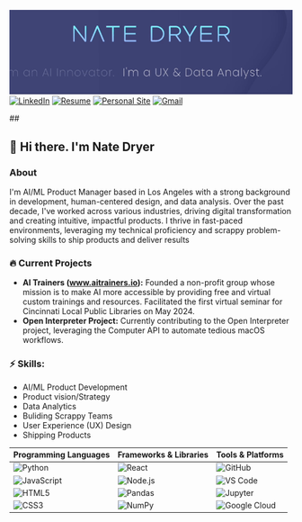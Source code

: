 ![Header Image](https://github.com/nate-dryer/nate-dryer/blob/main/GIF_3)
[![LinkedIn](https://img.shields.io/badge/LinkedIn-natedryer-0A66C2?style=for-the-badge&logo=linkedin&logoColor=white)](https://www.linkedin.com/in/natedryer)
[![Resume](https://img.shields.io/badge/Resume-View-brightgreen?style=for-the-badge&logo=read-the-docs&logoColor=white)](https://registry.jsonresume.org/natedryer?theme=macchiato)
[![Personal Site](https://img.shields.io/badge/Website-natedryer.com-FF5722?style=for-the-badge&logo=google-chrome&logoColor=white)](https://www.natedryer.com)
[![Gmail](https://img.shields.io/badge/Gmail-Contact_Me-D14836?style=for-the-badge&logo=gmail&logoColor=white)](mailto:nate@natedryer.com)

##<h2>👋 Hi there. I'm Nate Dryer</h2> 

### About
I'm AI/ML Product Manager based in Los Angeles with a strong background in development, human-centered design, and data analysis. Over the past decade, I've worked across various industries, driving digital transformation and creating intuitive, impactful products. I thrive in fast-paced environments, leveraging my technical proficiency and scrappy problem-solving skills to ship products and deliver results

### 🔥 Current Projects
- **AI Trainers (www.aitrainers.io):** Founded a non-profit group whose mission is to make AI more accessible by providing free and virtual custom trainings and resources. Facilitated the first virtual seminar for Cincinnati Local Public Libraries on May 2024.
- **Open Interpreter Project:** Currently contributing to the Open Interpreter project, leveraging the Computer API to automate tedious macOS workflows.

### ⚡ Skills:
- AI/ML Product Development
- Product vision/Strategy 
- Data Analytics
- Buliding Scrappy Teams
- User Experience (UX) Design
- Shipping Products

| Programming Languages | Frameworks & Libraries | Tools & Platforms |
|-----------------------|------------------------|-------------------|
| ![Python](https://img.shields.io/badge/-Python-3776AB?style=flat-square&logo=python&logoColor=white) | ![React](https://img.shields.io/badge/-React-61DAFB?style=flat-square&logo=react&logoColor=black) | ![GitHub](https://img.shields.io/badge/-GitHub-181717?style=flat-square&logo=github&logoColor=white) |
| ![JavaScript](https://img.shields.io/badge/-JavaScript-F7DF1E?style=flat-square&logo=javascript&logoColor=black) | ![Node.js](https://img.shields.io/badge/-Node.js-339933?style=flat-square&logo=node.js&logoColor=white) | ![VS Code](https://img.shields.io/badge/-VS%20Code-007ACC?style=flat-square&logo=visual-studio-code&logoColor=white) |
| ![HTML5](https://img.shields.io/badge/-HTML5-E34F26?style=flat-square&logo=html5&logoColor=white) | ![Pandas](https://img.shields.io/badge/-Pandas-150458?style=flat-square&logo=pandas&logoColor=white) | ![Jupyter](https://img.shields.io/badge/-Jupyter-F37626?style=flat-square&logo=jupyter&logoColor=white) |
| ![CSS3](https://img.shields.io/badge/-CSS3-1572B6?style=flat-square&logo=css3&logoColor=white) | ![NumPy](https://img.shields.io/badge/-NumPy-013243?style=flat-square&logo=numpy&logoColor=white) | ![Google Cloud](https://img.shields.io/badge/-Google%20Cloud-4285F4?style=flat-square&logo=google-cloud&logoColor=white) |
